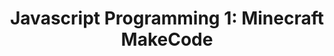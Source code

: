 ---
layout: course_detail
title: "Javascript Programming 1: Minecraft MakeCode"
courseTitle: "Javascript Programming 1: Minecraft MakeCode"
courseDescription: "Through the creation of the learning world, Minecraft command-line command control, and MakeCode graphical programming platform, gradually bring your child into the programming world."
topTitleLine1: "Minecraft Programing "
topTitleLine2: "with Javascript"
topGradeLevel: "Grade 4 - 6"
topIntroText: "Today's youths have a wide range of interests, but if you want to find a common interest, then it must be Minecraft. This course is based on Minecraft games. Through introduction of the creation of the world, the control of Minecraft command-line commands, and the MakeCode graphical programming platform, the children are progressively brought into the programming world."
bgTitle: "Minecraft World Building and Instruction Programming"
bgImageUrl: "img/my/minecraftbasic/bg2.jpg"
bgText: "Learning programming in a Minecraft will be an ideal learning experience for kids"
bgLearnMoreText: "Learn More about the Minecraft: Education Edition"
bgLearnMoreLink: "https://www.youtube.com/embed/3rKuSlgqePo?autoplay=1"
aboutTitle: "About the Course"
aboutText: "This course utilizes the popular video game to introduce students to the programming world."
aboutCategoryTitle: "Category"
aboutCategory: "Game Development"
aboutGradeLevelTitle: "Grade"
aboutGradeLevel: "4 - 6"
aboutLevel: "L2 Introduction to Programming"
aboutSkillLevelTitle: "Skill Level"
aboutSkillLevel: "Beginners"
aboutRatioTitle: "Ratio Guarantee"
aboutRatio: "4 Students per Instructor"
promotion1: 
  enabled: "true"
  title: "Build your own world and enter the world of programming."
  text: "The world-famous Minecraft game provides unlimited space for children's creativity. Build the world you want and the door to science and technology opens for you."
  imageUrl: "img/my/minecraftbasic/mc3.jpg"
promotion2: 
  enabled: "true"
  title: "Learn programming fundamentals through command-line instructions"
  text: "Minecraft provides players with a list of game control commands. By learning these commands, you can accomplish the effects that are not achieved in the game but rather, in real life. By learning these basic instructions, you can unknowingly establish the basis of programming fundamentals and computational thinking."
  imageUrl: "img/my/minecraftbasic/mc6.jpeg"
promotion3: 
  enabled: "true"
  title: "Graphical programming from elementary school"
  text: "Today's programming skills are extremely valuable. Every school has started to teach students to learn from preschool. The Minecraft MakeCode programming platform makes this a reality."
  imageUrl: "img/my/minecraftbasic/mc1.jpg"
promotion4: 
  enabled: "true"
  title: "Share your creations"
  text: "Share your projects to the rest of the world. Your project might end up being featured!"
  imageUrl: "img/my/minecraftbasic/mc4.jpg"
promotion5: 
  enabled: "true"
  title: "Learning is more than just programming"
  text: "Having programming skills is a component of today's social culture, because learning programming is cultivating logical thinking, computing power, innovation and imagination. While the children are programming to solve problems, they gain confidence at the same time!"
  imageUrl: "img/my/minecraftbasic/mc5.jpg"
curriculum: 
  enabled: "false"
goalsTitle: "Top Skills Students Will Learn"
goals: 
- icon: "icon-Gears"
  text: "Modeling a personalized world"
- icon: "icon-Coding"
  text: "Learn command-line command controls and programming"
- icon: "icon-Puzzle"
  text: "Master the basics of graphic programming"
- icon: "icon-Server"
  text: "Learn how to learn to solve problems in practice"
- icon: "icon-Idea"
  text: "Ability to cultivate scientific innovation and teamwork"
- icon: "icon-Key"
  text: "Adapting to new environments"
highlightsTitle: "Course Highlights"
highlights: 
- icon: "icon-Fashion"
  title: "Always Having Fun"
  text: "Fun programming is our top priority when designing all the content"
- icon: "icon-Administrator"
  title: "Learn with Professionals"
  text: "Gain extra experiences about the real industry and research"
- icon: "icon-Hand"
  title: "Live Interactions"
  text: "Get your question answered in class and compete with your classmates"
- icon: "icon-Air-Balloon"
  title: "Well-Designed Assignments and Projects"
  text: "Learn by doing is the key for CS study, all the assignments and projects are design for the goals"
- icon: "icon-Idea"
  title: "Focus on Imagination and Creativity"
  text: "Learning programming is not the ultimate goal. We focus on pushing the kids' imagination and creativity"
- icon: "icon-Key"
  title: "Apply Colleges with More Experiences"
  text: "Programming is just the first step. Build projects, attend science fairs will help you get into the top unversities"
sessionsTitle: "Schedule"
sessionsTimeTitle: "Time"
sessionsDateTitle: "Date"
sessionsLocationTitle: "Location"
sessions: 
- date: "6/18-6/22"
  time: "9:00AM-12:00PM"
  location: "Irvine, CA"
- date: "7/9-7/13"
  time: "1:00PM-4:00PM"
  location: "Irvine, CA"
- date: "8/13-8/17"
  time: "9:00AM-12:00PM"
  location: "Irvine, CA"
sessionsEnabled: "false"
registrationEnabled: "true"
registrationTitle: ""
priceTitle: "Registration"
price: ""
allCreditCards: ""
priceItems: 
- "Try the first session for FREE"
- "Learn from the professionals"
- "1:4 teacher to students ratio"
- "Always learn by doing and having fun"
registrationLink: "https://csfoundation.wufoo.com/forms/m8vsgm21cz06w0/"
registerNow: "REGISTER NOW"
faq: 
  enabled: "false"
locations: 
- name: "Irvine Classroom"
  address1: "920 Roosevelt, Suite 200"
  address2: "Irvine, CA 92620"
  addressMap: "970 Roosevelt, Irvine, CA 92620"
promotionText: "Interested in learning programs with fun?"
promotionButtonText: "Contact Us"
promotionUrl: "page-contact-us.html"
engUrl: "mcbuild2.html"
cnUrl: "mcbuild2c.html"
--- 